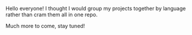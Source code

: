 Hello everyone! I thought I would group my projects together by language rather than cram them all in one repo.

Much more to come, stay tuned!